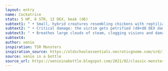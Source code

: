 ```yaml
---
layout: entry 
name: Cockatrice
stats: 5 HP, 8 STR, 12 DEX, beak (d6)
subtext1: " • Small, hybrid creatures resembling chickens with reptilian features."
subtext2: " • Critical damage: the victim gets petrified (d8+d8 DEX damage)."
subtext3: " • Breathes large clouds of steam, clogging visions and damaging all inside for d8 damage."
subtext4: 
author: xenio
inspiration: TSR Monsters
inspiration_source: https://oldschoolessentials.necroticgnome.com/srd/index.php/Monster_Descriptions
source: xenio in a bottle
source_url: https://xenioinabottle.blogspot.com/2021/02/classic-monsters-for-cairnito-part-1.html
---
```

